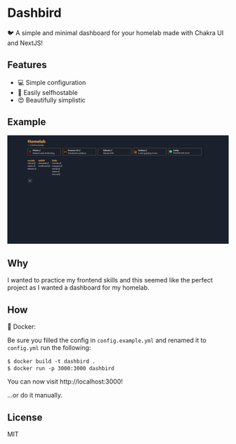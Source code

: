 # Dashbird

🐦 A simple and minimal dashboard for your homelab made with Chakra UI and NextJS!

## Features

-   💻 Simple configuration
-   🚀 Easily selfhostable
-   😍 Beautifully simplistic

## Example

![Screenshot](./screenshot.png)

## Why

I wanted to practice my frontend skills and this seemed like the perfect project as I wanted a dashboard for my homelab.

## How

🐋 Docker:

Be sure you filled the config in `config.example.yml` and renamed it to `config.yml` run the following:

```shell
$ docker build -t dashbird .
$ docker run -p 3000:3000 dashbird
```

You can now visit http://localhost:3000!

...or do it manually.

## License

MIT
